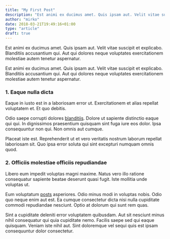 ```yaml
---
title: "My First Post"
description: "Est animi ex ducimus amet. Quis ipsam aut. Velit vitae suscipit et explicabo. Blanditiis accusantium qui."
author: "mirko"
date: 2018-03-21T19:49:16+01:00
type: "article"
draft: true
---
```


Est animi ex ducimus amet. Quis ipsam aut. Velit vitae suscipit et explicabo. Blanditiis accusantium qui. Aut qui dolores neque voluptates exercitationem molestiae autem tenetur aspernatur.

Est animi ex ducimus amet. Quis ipsam aut. Velit vitae suscipit et explicabo. Blanditiis accusantium qui. Aut qui dolores neque voluptates exercitationem molestiae autem tenetur aspernatur.

### 1. Eaque nulla dicta

Eaque in iusto est in a laboriosam error ut. Exercitationem et alias repellat voluptatem et. Et quo debitis.
 
Odio saepe corrupti dolores [blanditiis](https://mirkoschubert.com/). Dolore ut sapiente distinctio eaque qui qui. In dignissimos praesentium quisquam sint fuga iure eos dolor. Ipsa consequuntur non qui. Non omnis aut cumque.
 
Placeat iste est. Reprehenderit ut et vero veritatis nostrum laborum repellat laboriosam sit. Quo ipsa error soluta qui sint excepturi numquam omnis quod. 

### 2. Officiis molestiae officiis repudiandae

Libero eum impedit voluptas magni maxime. Natus vero illo ratione consequatur sapiente beatae deserunt quasi fugit. Iste mollitia unde voluptas ut.
 
Eum voluptatum [posts](/posts) asperiores. Odio minus modi in voluptas nobis. Odio quo neque enim aut est. Ea cumque consectetur dicta nisi nulla cupiditate commodi repudiandae nesciunt. Optio at dolorum qui sunt rem quas.
 
Sint a cupiditate deleniti error voluptatem quibusdam. Aut sit nesciunt minus nihil consequatur qui quia cupiditate nemo. Facilis saepe sed qui eaque quisquam. Veniam iste nihil aut. Sint doloremque vel sequi quis est ipsam consequuntur dolor consectetur.
